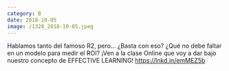 ```yaml
--- 
category: B 
date: 2018-10-05 
image: /1328_2018-10-05.jpeg 
--- 
```


Hablamos tanto del famoso R2, pero... ¿Basta con eso? ¿Qué no debe faltar en un modelo para medir el ROI? ¡Ven a la clase Online que voy a dar bajo nuestro concepto de EFFECTIVE LEARNING! https://lnkd.in/emMEZ5b